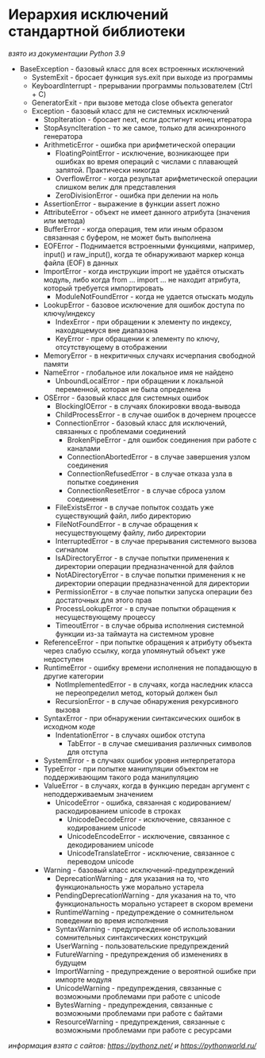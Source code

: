 # Иерархия исключений стандартной библиотеки

*взято из документации Python 3.9*

- BaseException - базовый класс для всех встроенных исключений
    - SystemExit - бросает функция sys.exit при выходе из программы
    - KeyboardInterrupt - прерывании программы пользователем (Ctrl + C)
    - GeneratorExit - при вызове метода close объекта generator
    - Exception - базовый класс для не системных исключений
        - StopIteration - бросает next, если достигнут конец итератора
        - StopAsyncIteration - то же самое, только для асинхронного генератора
        - ArithmeticError - ошибка при арифметической операции
            - FloatingPointError - исключение, возникающее при ошибках во время операций с числами с плавающей запятой. Практически никогда
            - OverflowError - когда результат арифметической операции слишком велик для представления
            - ZeroDivisionError - ошибка при делении на ноль
        - AssertionError - выражение в функции assert ложно
        - AttributeError - объект не имеет данного атрибута (значения или метода)
        - BufferError - когда операция, тем или иным образом связанная с буфером, не может быть выполнена
        - EOFError - Поднимается встроенными функциями, например, input() и raw_input(), когда те обнаруживают маркер конца файла (EOF) в данных
        - ImportError - когда инструкции import не удаётся отыскать модуль, либо когда from ... import ... не находит атрибута, который требуется импортировать
            - ModuleNotFoundError - когда не удается отыскать модуль
        - LookupError - базовое исключение для ошибок доступа по ключу/индексу
            - IndexError - при обращении к элементу по индексу, находящемуся вне диапазона
            - KeyError - при обращении к элементу по ключу, отсутствующему в отображении
        - MemoryError - в некритичных случаях исчерпания свободной памяти
        - NameError - глобальное или локальное имя не найдено
            - UnboundLocalError - при обращении к локальной переменной, которая не была определена
        - OSError - базовый класс для системных ошибок
            - BlockingIOError - в случаях блокировки ввода-вывода
            - ChildProcessError - в случае ошибок в дочернем процессе
            - ConnectionError - базовый класс для исключений, связанных с проблемами соединений
                - BrokenPipeError - для ошибок соединения при работе с каналами
                - ConnectionAbortedError - в случае завершения узлом соединения
                - ConnectionRefusedError - в случае отказа узла в попытке соединения
                - ConnectionResetError - в случае сброса узлом соединения
            - FileExistsError - в случае попыток создать уже существующий файл, либо директорию
            - FileNotFoundError - в случае обращения к несуществующему файлу, либо директории
            - InterruptedError - в случае прерывания системного вызова сигналом
            - IsADirectoryError - в случае попытки применения к директории операции предназначенной для файлов
            - NotADirectoryError - в случае попытки применения к не директории операции предназначенной для директории
            - PermissionError - в случае попытки запуска операции без достаточных для этого прав
            - ProcessLookupError - в случае попытки обращения к несуществующему процессу
            - TimeoutError - в случае обрыва исполнения системной функции из-за таймаута на системном уровне
        - ReferenceError - при попытке обращения к атрибуту объекта через слабую ссылку, когда упомянутый объект уже недоступен
        - RuntimeError - ошибку времени исполнения не попадающую в другие категории
            - NotImplementedError - в случаях, когда наследник класса не переопределил метод, который должен был
            - RecursionError - в случае обнаружения рекурсивного вызова
        - SyntaxError - при обнаружении синтаксических ошибок в исходном коде
            - IndentationError - в случаях ошибок отступа
                - TabError - в случае смешивания различных символов для отступа
        - SystemError - в случаях ошибок уровня интерпретатора
        - TypeError - при попытке манипуляции объектом не поддерживающим такого рода манипуляцию
        - ValueError - в случаях, когда в функцию передан аргумент с неподдерживаемым значением
            - UnicodeError - ошибка, связанная с кодированием/раскодированием unicode в строках
                - UnicodeDecodeError - исключение, связанное с кодированием unicode
                - UnicodeEncodeError - исключение, связанное с декодированием unicode
                - UnicodeTranslateError - исключение, связанное с переводом unicode
        - Warning - базовый класс исключений-предупреждений
            - DeprecationWarning - для указания на то, что функциональность уже морально устарела
            - PendingDeprecationWarning - для указания на то, что функциональность морально устареет в скором времени
            - RuntimeWarning - предупреждение о сомнительном поведении во время исполнения
            - SyntaxWarning - предупреждение об использовании сомнительных синтаксических конструкций
            - UserWarning - пользовательские предупреждений
            - FutureWarning - предупреждения об изменениях в будущем
            - ImportWarning - предупреждение о вероятной ошибке при импорте модуля
            - UnicodeWarning - предупреждения, связанные с возможными проблемами при работе с unicode
            - BytesWarning - предупреждения, связанные с возможными проблемами при работе с байтами
            - ResourceWarning - предупреждения, связанные с возможными проблемами при работе с ресурсами

*информация взята с сайтов: https://pythonz.net/ и https://pythonworld.ru/*